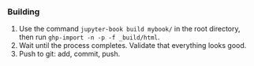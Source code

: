 ### Building

1. Use the command `jupyter-book build mybook/` in the root directory, then run `ghp-import -n -p -f _build/html`.
2. Wait until the process completes. Validate that everything looks good.
3. Push to git: add, commit, push.
